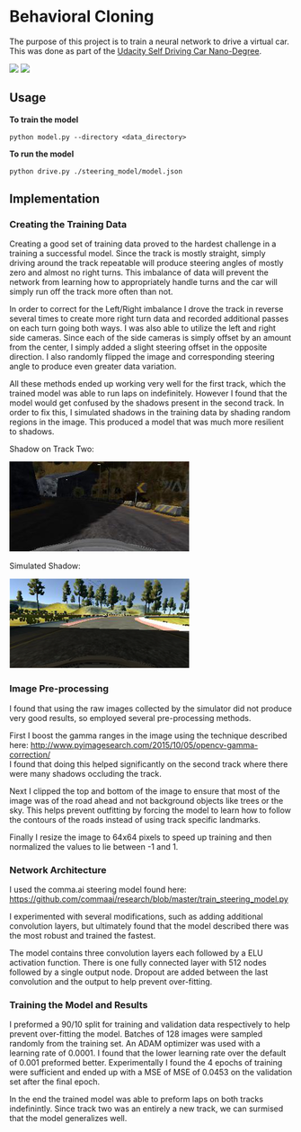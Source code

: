 
# Behavioral Cloning

The purpose of this project is to train a neural network to drive a virtual car.  
This was done as part of the
[Udacity Self Driving Car Nano-Degree]([https://www.udacity.com/course/self-driving-car-engineer-nanodegree--nd013).

![](https://github.com/Justin-Kuehn/CarND-Behavioral-Cloning/blob/master/img/track1.gif)
![](https://github.com/Justin-Kuehn/CarND-Behavioral-Cloning/blob/master/img/track2.gif)

## Usage

**To train the model**
```
python model.py --directory <data_directory>
```

**To run the model**

```
python drive.py ./steering_model/model.json
```

## Implementation

### Creating the Training Data

Creating a good set of training data proved to the hardest challenge in a training a successful model.  Since the track is mostly straight, simply driving around the track repeatable will produce steering angles of mostly zero and almost no right turns.  This imbalance of data will prevent the network from learning how to appropriately handle turns and the car will simply run off the track more often than not.

In order to correct for the Left/Right imbalance I drove the track in reverse several times to create more right turn data and recorded additional passes on each turn going both ways.  I was also able to utilize the left and right side cameras. Since each of the side cameras is simply offset by an amount from the center,  I simply added a slight steering offset in the opposite direction.  I also randomly flipped the image and corresponding steering angle to produce even greater data variation.

All these methods ended up working very well for the first track, which the trained model was able to run laps on indefinitely. However I found that the model would get confused by the shadows present in the second track. In order to fix this, I simulated shadows in the training data by shading random regions in the image.  This produced a model that was much more resilient to shadows. 

Shadow on Track Two:

![Track Shadow](https://github.com/Justin-Kuehn/CarND-Behavioral-Cloning/blob/master/img/shadow.jpg)

Simulated Shadow:

![Simulated Shadow](https://github.com/Justin-Kuehn/CarND-Behavioral-Cloning/blob/master/img/simshadow.png)


### Image Pre-processing

I found that using the raw images collected by the simulator did not produce very good results, so employed several pre-processing methods.

First I boost the gamma ranges in the image using the technique described here: 
http://www.pyimagesearch.com/2015/10/05/opencv-gamma-correction/  
I found that doing this helped significantly on the second track where there were many shadows occluding the track.  

Next I clipped the top and bottom of the image to ensure that most of the image was of the road ahead and not background objects like trees or the sky.  This helps prevent outfitting by forcing the model to learn how to follow the contours of the roads instead of using track specific landmarks.

Finally I resize the image to 64x64 pixels to speed up training and then normalized the values to lie between -1 and 1.

### Network Architecture

I used the comma.ai steering model found here: https://github.com/commaai/research/blob/master/train_steering_model.py

I experimented with several modifications, such as adding additional convolution layers, but ultimately found that the model described there was the most robust and trained the fastest.

The model contains three convolution layers each followed by a ELU activation function.  There is one fully connected layer with 512 nodes followed by a single output node.  Dropout are added between the last convolution and the output to help prevent over-fitting.

### Training the Model and Results

I preformed a 90/10 split for training and validation data respectively to help prevent over-fitting the model.  Batches of 128 images were sampled randomly from the training set.  An ADAM optimizer was used with a learning rate of 0.0001.  I found that the lower learning rate over the default of 0.001 preformed better.  Experimentally I found the 4 epochs of training were sufficient and ended up with a MSE of  MSE of 0.0453 on the validation set after the final epoch.   

In the end the trained model was able to preform laps on both tracks indefinintly.  Since track two was an entirely a new track, we can surmised that the model generalizes well.

